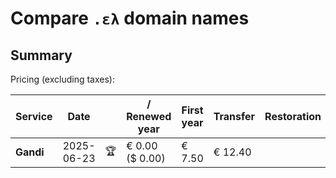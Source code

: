 # Compare `.ελ` domain names

## Summary

Pricing (excluding taxes):

| Service | Date |  | / Renewed year | First year | Transfer | Restoration |
|--|--|--|--|--|--|--|
| **Gandi** | 2025-06-23 | 🏆 | € 0.00<br>($ 0.00) | € 7.50 | € 12.40 |  |
